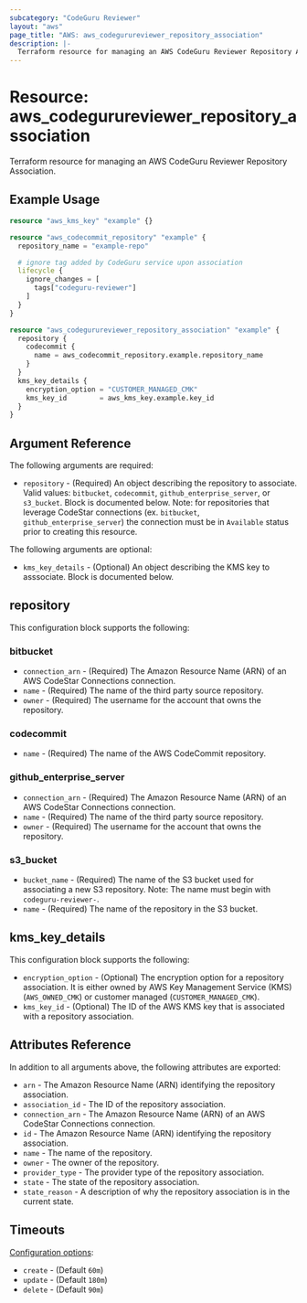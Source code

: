 ```yaml
---
subcategory: "CodeGuru Reviewer"
layout: "aws"
page_title: "AWS: aws_codegurureviewer_repository_association"
description: |-
  Terraform resource for managing an AWS CodeGuru Reviewer Repository Association.
---
```


# Resource: aws_codegurureviewer_repository_association

Terraform resource for managing an AWS CodeGuru Reviewer Repository Association.

## Example Usage

```terraform
resource "aws_kms_key" "example" {}

resource "aws_codecommit_repository" "example" {
  repository_name = "example-repo"

  # ignore tag added by CodeGuru service upon association
  lifecycle {
    ignore_changes = [
      tags["codeguru-reviewer"]
    ]
  }
}

resource "aws_codegurureviewer_repository_association" "example" {
  repository {
    codecommit {
      name = aws_codecommit_repository.example.repository_name
    }
  }
  kms_key_details {
    encryption_option = "CUSTOMER_MANAGED_CMK"
    kms_key_id        = aws_kms_key.example.key_id
  }
}

```

## Argument Reference

The following arguments are required:

* `repository` - (Required) An object describing the repository to associate. Valid values: `bitbucket`, `codecommit`, `github_enterprise_server`, or `s3_bucket`. Block is documented below. Note: for repositories that leverage CodeStar connections (ex. `bitbucket`, `github_enterprise_server`) the connection must be in `Available` status prior to creating this resource.

The following arguments are optional:

* `kms_key_details` - (Optional) An object describing the KMS key to asssociate. Block is documented below.

## repository
This configuration block supports the following:

### bitbucket
* `connection_arn` - (Required) The Amazon Resource Name (ARN) of an AWS CodeStar Connections connection.
* `name` - (Required) The name of the third party source repository.
* `owner` - (Required) The username for the account that owns the repository.

### codecommit
* `name` - (Required) The name of the AWS CodeCommit repository.

### github_enterprise_server
* `connection_arn` - (Required) The Amazon Resource Name (ARN) of an AWS CodeStar Connections connection.
* `name` - (Required) The name of the third party source repository.
* `owner` - (Required) The username for the account that owns the repository.

### s3_bucket
* `bucket_name` - (Required) The name of the S3 bucket used for associating a new S3 repository. Note: The name must begin with `codeguru-reviewer-`. 
* `name` - (Required) The name of the repository in the S3 bucket.

## kms_key_details
This configuration block supports the following:
* `encryption_option` - (Optional) The encryption option for a repository association. It is either owned by AWS Key Management Service (KMS) (`AWS_OWNED_CMK`) or customer managed (`CUSTOMER_MANAGED_CMK`).
* `kms_key_id` - (Optional) The ID of the AWS KMS key that is associated with a repository association.

## Attributes Reference

In addition to all arguments above, the following attributes are exported:

* `arn` - The Amazon Resource Name (ARN) identifying the repository association.
* `association_id` - The ID of the repository association.
* `connection_arn` - The Amazon Resource Name (ARN) of an AWS CodeStar Connections connection. 
* `id` - The Amazon Resource Name (ARN) identifying the repository association.
* `name` - The name of the repository.
* `owner` - The owner of the repository.
* `provider_type` - The provider type of the repository association.
* `state` - The state of the repository association.
* `state_reason` - A description of why the repository association is in the current state.

## Timeouts

[Configuration options](https://developer.hashicorp.com/terraform/language/resources/syntax#operation-timeouts):

* `create` - (Default `60m`)
* `update` - (Default `180m`)
* `delete` - (Default `90m`)
